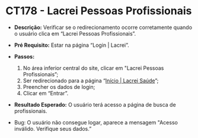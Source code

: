 # CT178 - Lacrei Pessoas Profissionais

- **Descrição:** Verificar se o redirecionamento ocorre corretamente quando o usuário clica em  “Lacrei Pessoas Profissionais”.

- **Pré Requisito:** Estar na página “Login | Lacrei”.

- **Passos:**
    1. No área inferior central do site, clicar em "Lacrei Pessoas Profissionais”;
    2. Ser redirecionado para a página “[Início | Lacrei Saúde](https://profissional.lacreisaude.com.br/)”;
    3. Preencher os dados de login;
    4. Clicar em “Entrar”.
    
- **Resultado Esperado:** O usuário terá acesso a página de busca de profissionais.
- Bug: O usuário não consegue logar, aparece a mensagem "Acesso inválido. Verifique seus dados.”